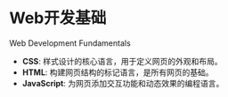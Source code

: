 # Web开发基础

Web Development Fundamentals

- **CSS**: 样式设计的核心语言，用于定义网页的外观和布局。
- **HTML**: 构建网页结构的标记语言，是所有网页的基础。
- **JavaScript**: 为网页添加交互功能和动态效果的编程语言。
